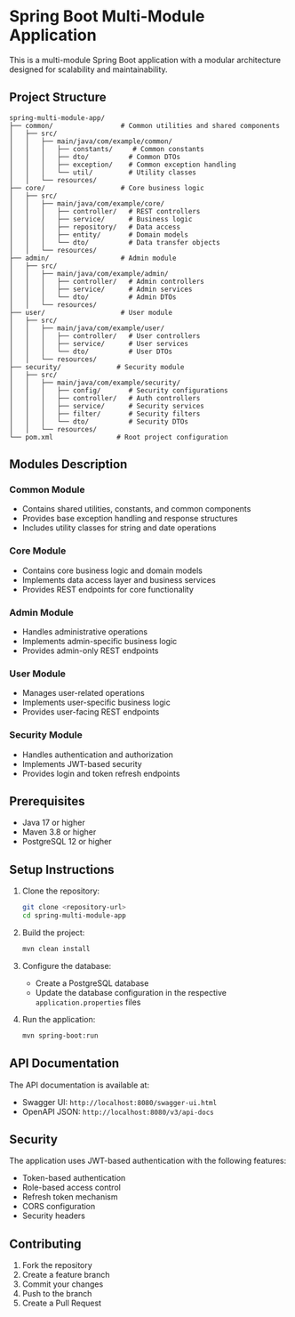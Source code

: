 # Spring Boot Multi-Module Application

This is a multi-module Spring Boot application with a modular architecture designed for scalability and maintainability.

## Project Structure

```
spring-multi-module-app/
├── common/                 # Common utilities and shared components
│   ├── src/
│   │   ├── main/java/com/example/common/
│   │   │   ├── constants/     # Common constants
│   │   │   ├── dto/          # Common DTOs
│   │   │   ├── exception/    # Common exception handling
│   │   │   └── util/         # Utility classes
│   │   └── resources/
├── core/                   # Core business logic
│   ├── src/
│   │   ├── main/java/com/example/core/
│   │   │   ├── controller/   # REST controllers
│   │   │   ├── service/      # Business logic
│   │   │   ├── repository/   # Data access
│   │   │   ├── entity/       # Domain models
│   │   │   └── dto/          # Data transfer objects
│   │   └── resources/
├── admin/                  # Admin module
│   ├── src/
│   │   ├── main/java/com/example/admin/
│   │   │   ├── controller/   # Admin controllers
│   │   │   ├── service/      # Admin services
│   │   │   └── dto/          # Admin DTOs
│   │   └── resources/
├── user/                   # User module
│   ├── src/
│   │   ├── main/java/com/example/user/
│   │   │   ├── controller/   # User controllers
│   │   │   ├── service/      # User services
│   │   │   └── dto/          # User DTOs
│   │   └── resources/
├── security/              # Security module
│   ├── src/
│   │   ├── main/java/com/example/security/
│   │   │   ├── config/       # Security configurations
│   │   │   ├── controller/   # Auth controllers
│   │   │   ├── service/      # Security services
│   │   │   ├── filter/       # Security filters
│   │   │   └── dto/          # Security DTOs
│   │   └── resources/
└── pom.xml                # Root project configuration
```

## Modules Description

### Common Module

- Contains shared utilities, constants, and common components
- Provides base exception handling and response structures
- Includes utility classes for string and date operations

### Core Module

- Contains core business logic and domain models
- Implements data access layer and business services
- Provides REST endpoints for core functionality

### Admin Module

- Handles administrative operations
- Implements admin-specific business logic
- Provides admin-only REST endpoints

### User Module

- Manages user-related operations
- Implements user-specific business logic
- Provides user-facing REST endpoints

### Security Module

- Handles authentication and authorization
- Implements JWT-based security
- Provides login and token refresh endpoints

## Prerequisites

- Java 17 or higher
- Maven 3.8 or higher
- PostgreSQL 12 or higher

## Setup Instructions

1. Clone the repository:

   ```bash
   git clone <repository-url>
   cd spring-multi-module-app
   ```

2. Build the project:

   ```bash
   mvn clean install
   ```

3. Configure the database:

   - Create a PostgreSQL database
   - Update the database configuration in the respective `application.properties` files

4. Run the application:
   ```bash
   mvn spring-boot:run
   ```

## API Documentation

The API documentation is available at:

- Swagger UI: `http://localhost:8080/swagger-ui.html`
- OpenAPI JSON: `http://localhost:8080/v3/api-docs`

## Security

The application uses JWT-based authentication with the following features:

- Token-based authentication
- Role-based access control
- Refresh token mechanism
- CORS configuration
- Security headers

## Contributing

1. Fork the repository
2. Create a feature branch
3. Commit your changes
4. Push to the branch
5. Create a Pull Request
